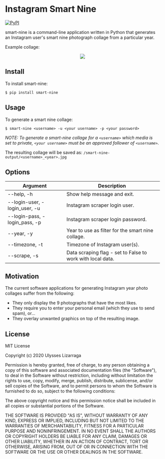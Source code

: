 # Instagram Smart Nine

[![PyPI](https://img.shields.io/badge/pipy-v0.0.8-blue)](https://pypi.org/project/smart-nine/)

smart-nine is a command-line application written in Python that generates an Instagram user's smart nine photograph collage from a particular year.

Example collage:

<p align="center">
<img src="https://images.squarespace-cdn.com/content/5928b76015cf7dec0ac75521/1609380944062-197ANESF9YH2QL3RIFIM/bodegadude_2019.jpg?format=1500w&content-type=image%2Fjpeg"/>
</p>

## Install

To install smart-nine:

```
$ pip install smart-nine
```

## Usage

To generate a smart nine collage:

```
$ smart-nine <username> -u <your username> -p <your password>
```

*NOTE: To generate a smart-nine collage for a `<username>` which media is set to private, `<your username>` must be an approved follower of `<username>`.*

The resulting collage will be saved as: `/smart-nine-output/<username>_<year>.jpg`

## Options
|Argument| Description|
|--|--|
|--help, -h| Show help message and exit.|
|--login-user, -login_user, -u| Instagram scraper login user.|
|--login-pass, -login_pass, -p| Instagram scraper login password.|
|--year, -y| Year to use as filter for the smart nine collage.|
|--timezone, -t| Timezone of Instagram user(s).|
|--scrape, -s| Data scraping flag - set to False to work with local data.|

## Motivation
The current software applications for generating Instagram year photo collages suffer from the following:

- They only display the 9 photographs that have the most likes.
- They require you to enter your personal email (which they use to send spam), or...
- They overlay unwanted graphics on top of the resulting image.

## License

MIT License

Copyright (c) 2020 Ulysses Lizarraga

Permission is hereby granted, free of charge, to any person obtaining a copy
of this software and associated documentation files (the "Software"), to deal
in the Software without restriction, including without limitation the rights
to use, copy, modify, merge, publish, distribute, sublicense, and/or sell
copies of the Software, and to permit persons to whom the Software is
furnished to do so, subject to the following conditions:

The above copyright notice and this permission notice shall be included in all
copies or substantial portions of the Software.

THE SOFTWARE IS PROVIDED "AS IS", WITHOUT WARRANTY OF ANY KIND, EXPRESS OR
IMPLIED, INCLUDING BUT NOT LIMITED TO THE WARRANTIES OF MERCHANTABILITY,
FITNESS FOR A PARTICULAR PURPOSE AND NONINFRINGEMENT. IN NO EVENT SHALL THE
AUTHORS OR COPYRIGHT HOLDERS BE LIABLE FOR ANY CLAIM, DAMAGES OR OTHER
LIABILITY, WHETHER IN AN ACTION OF CONTRACT, TORT OR OTHERWISE, ARISING FROM,
OUT OF OR IN CONNECTION WITH THE SOFTWARE OR THE USE OR OTHER DEALINGS IN THE
SOFTWARE.
